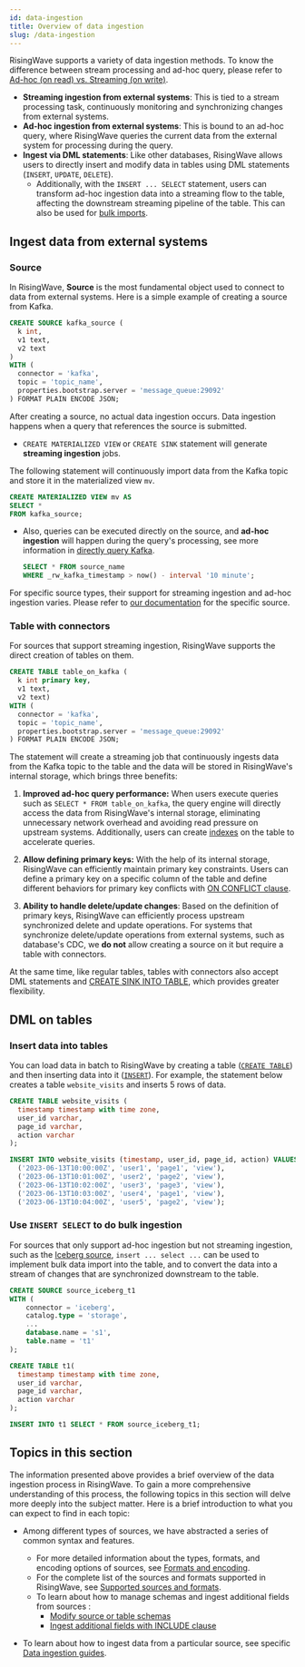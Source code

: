 ```yaml
---
id: data-ingestion
title: Overview of data ingestion
slug: /data-ingestion
---
```

<head>
  <link rel="canonical" href="https://docs.risingwave.com/docs/current/data-ingestion/" />
</head>

RisingWave supports a variety of data ingestion methods. To know the difference between stream processing and ad-hoc query, please refer to [Ad-hoc (on read) vs. Streaming (on write)](/transform/overview.md#ad-hoc-on-read-vs-streaming-on-write).

- **Streaming ingestion from external systems**: This is tied to a stream processing task, continuously monitoring and synchronizing changes from external systems.
- **Ad-hoc ingestion from external systems**: This is bound to an ad-hoc query, where RisingWave queries the current data from the external system for processing during the query.
- **Ingest via DML statements**: Like other databases, RisingWave allows users to directly insert and modify data in tables using DML statements (`INSERT`, `UPDATE`, `DELETE`). 
  - Additionally, with the `INSERT ... SELECT` statement, users can transform ad-hoc ingestion data into a streaming flow to the table, affecting the downstream streaming pipeline of the table. This can also be used for [bulk imports](#use-insert-select-to-do-bulk-ingestion).

## Ingest data from external systems

### Source

In RisingWave, **Source** is the most fundamental object used to connect to data from external systems. Here is a simple example of creating a source from Kafka.

```SQL
CREATE SOURCE kafka_source (
  k int, 
  v1 text,
  v2 text
)
WITH (
  connector = 'kafka',
  topic = 'topic_name',
  properties.bootstrap.server = 'message_queue:29092'
) FORMAT PLAIN ENCODE JSON;
```

After creating a source, no actual data ingestion occurs. Data ingestion happens when a query that references the source is submitted.

- `CREATE MATERIALIZED VIEW` or `CREATE SINK` statement will generate **streaming ingestion** jobs.

The following statement will continuously import data from the Kafka topic and store it in the materialized view `mv`.

  ```SQL
  CREATE MATERIALIZED VIEW mv AS
  SELECT *
  FROM kafka_source;
  ```

- Also, queries can be executed directly on the source, and **ad-hoc ingestion** will happen during the query's processing, see more information in [directly query Kafka](/ingest/ingest-from-kafka.md#query-kafka-timestamp).

  ```SQL
  SELECT * FROM source_name
  WHERE _rw_kafka_timestamp > now() - interval '10 minute';
  ```

For specific source types, their support for streaming ingestion and ad-hoc ingestion varies. Please refer to [our documentation](/docs/current/sources) for the specific source.

### Table with connectors

For sources that support streaming ingestion, RisingWave supports the direct creation of tables on them.

```SQL
CREATE TABLE table_on_kafka (
  k int primary key, 
  v1 text,
  v2 text)
WITH (
  connector = 'kafka',
  topic = 'topic_name',
  properties.bootstrap.server = 'message_queue:29092'
) FORMAT PLAIN ENCODE JSON;
```

The statement will create a streaming job that continuously ingests data from the Kafka topic to the table and the data will be stored in RisingWave's internal storage, which brings three benefits:

1. **Improved ad-hoc query performance:** When users execute queries such as `SELECT * FROM table_on_kafka`, the query engine will directly access the data from RisingWave's internal storage, eliminating unnecessary network overhead and avoiding read pressure on upstream systems. Additionally, users can create [indexes](/transform/indexes.md) on the table to accelerate queries.

2. **Allow defining primary keys:** With the help of its internal storage, RisingWave can efficiently maintain primary key constraints. Users can define a primary key on a specific column of the table and define different behaviors for primary key conflicts with [ON CONFLICT clause](/sql/commands/sql-create-table.md#pk-conflict-behavior).

3. **Ability to handle delete/update changes**: Based on the definition of primary keys, RisingWave can efficiently process upstream synchronized delete and update operations. For systems that synchronize delete/update operations from external systems, such as database's CDC, we **do not** allow creating a source on it but require a table with connectors.

At the same time, like regular tables, tables with connectors also accept DML statements and [CREATE SINK INTO TABLE](/sql/commands/sql-create-sink-into.md), which provides greater flexibility.

## DML on tables

### Insert data into tables

You can load data in batch to RisingWave by creating a table ([`CREATE TABLE`](/sql/commands/sql-create-table.md)) and then inserting data into it ([`INSERT`](/sql/commands/sql-insert.md)). For example, the statement below creates a table `website_visits` and inserts 5 rows of data.

```sql
CREATE TABLE website_visits (
  timestamp timestamp with time zone,
  user_id varchar,
  page_id varchar,
  action varchar
);

INSERT INTO website_visits (timestamp, user_id, page_id, action) VALUES
  ('2023-06-13T10:00:00Z', 'user1', 'page1', 'view'),
  ('2023-06-13T10:01:00Z', 'user2', 'page2', 'view'),
  ('2023-06-13T10:02:00Z', 'user3', 'page3', 'view'),
  ('2023-06-13T10:03:00Z', 'user4', 'page1', 'view'),
  ('2023-06-13T10:04:00Z', 'user5', 'page2', 'view');
```

### Use `INSERT SELECT` to do bulk ingestion

For sources that only support ad-hoc ingestion but not streaming ingestion, such as the [Iceberg source](/ingest/ingest-from-iceberg.md), `insert ... select ...` can be used to implement bulk data import into the table, and to convert the data into a stream of changes that are synchronized downstream to the table.

```SQL
CREATE SOURCE source_iceberg_t1
WITH (
    connector = 'iceberg',
    catalog.type = 'storage',
    ...
    database.name = 's1',
    table.name = 't1'
);

CREATE TABLE t1(
  timestamp timestamp with time zone,
  user_id varchar,
  page_id varchar,
  action varchar
);

INSERT INTO t1 SELECT * FROM source_iceberg_t1;
```

## Topics in this section

The information presented above provides a brief overview of the data ingestion process in RisingWave. To gain a more comprehensive understanding of this process, the following topics in this section will delve more deeply into the subject matter. Here is a brief introduction to what you can expect to find in each topic:

- Among different types of sources, we have abstracted a series of common syntax and features.
  - For more detailed information about the types, formats, and encoding options of sources, see [Formats and encoding](/ingest/formats-and-encode-parameters.md).
  - For the complete list of the sources and formats supported in RisingWave, see [Supported sources and formats](/ingest/supported-sources-and-formats.md).
  - To learn about how to manage schemas and ingest additional fields from sources :
    - [Modify source or table schemas](/ingest/modify-schemas.md)
    - [Ingest additional fields with INCLUDE clause](/ingest/include-clause.md)

- To learn about how to ingest data from a particular source, see specific [Data ingestion guides](/docs/current/sources).